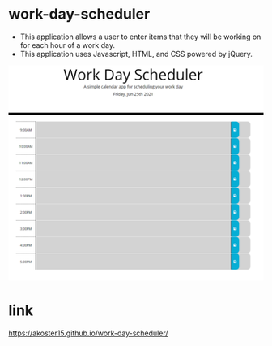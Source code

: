# work-day-scheduler
- This application allows a user to enter items that they will be working on for each hour of a work day. 
- This application uses Javascript, HTML, and CSS powered by jQuery.

![screenshot](assets/images/screenshot.png)

# link 
https://akoster15.github.io/work-day-scheduler/